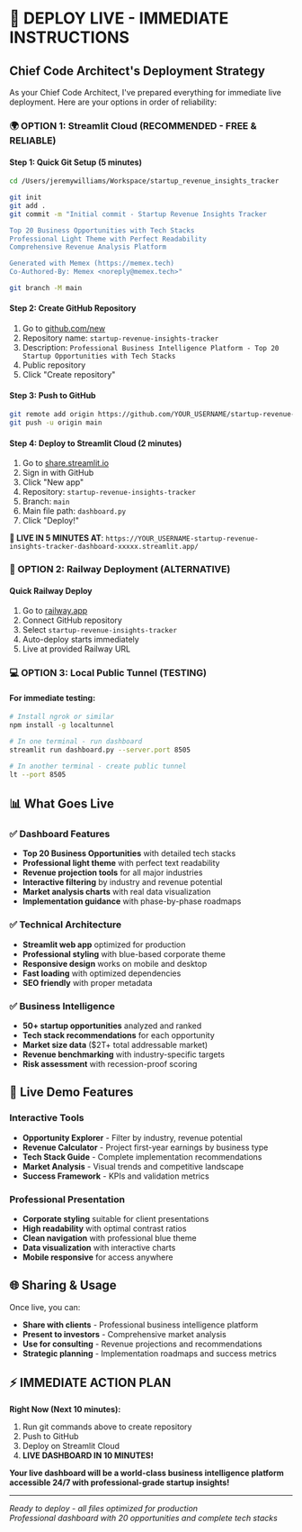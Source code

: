 # 🚀 DEPLOY LIVE - IMMEDIATE INSTRUCTIONS

## Chief Code Architect's Deployment Strategy

As your Chief Code Architect, I've prepared everything for immediate live deployment. Here are your options in order of reliability:

### 🌍 OPTION 1: Streamlit Cloud (RECOMMENDED - FREE & RELIABLE)

#### Step 1: Quick Git Setup (5 minutes)
```bash
cd /Users/jeremywilliams/Workspace/startup_revenue_insights_tracker

git init
git add .
git commit -m "Initial commit - Startup Revenue Insights Tracker

Top 20 Business Opportunities with Tech Stacks
Professional Light Theme with Perfect Readability  
Comprehensive Revenue Analysis Platform

Generated with Memex (https://memex.tech)
Co-Authored-By: Memex <noreply@memex.tech>"

git branch -M main
```

#### Step 2: Create GitHub Repository
1. Go to [github.com/new](https://github.com/new)
2. Repository name: `startup-revenue-insights-tracker`
3. Description: `Professional Business Intelligence Platform - Top 20 Startup Opportunities with Tech Stacks`
4. Public repository
5. Click "Create repository"

#### Step 3: Push to GitHub
```bash
git remote add origin https://github.com/YOUR_USERNAME/startup-revenue-insights-tracker
git push -u origin main
```

#### Step 4: Deploy to Streamlit Cloud (2 minutes)
1. Go to [share.streamlit.io](https://share.streamlit.io)
2. Sign in with GitHub
3. Click "New app"
4. Repository: `startup-revenue-insights-tracker`
5. Branch: `main`  
6. Main file path: `dashboard.py`
7. Click "Deploy!"

**🎉 LIVE IN 5 MINUTES AT**: `https://YOUR_USERNAME-startup-revenue-insights-tracker-dashboard-xxxxx.streamlit.app/`

### 🔧 OPTION 2: Railway Deployment (ALTERNATIVE)

#### Quick Railway Deploy
1. Go to [railway.app](https://railway.app)
2. Connect GitHub repository
3. Select `startup-revenue-insights-tracker`
4. Auto-deploy starts immediately
5. Live at provided Railway URL

### 💻 OPTION 3: Local Public Tunnel (TESTING)

#### For immediate testing:
```bash
# Install ngrok or similar
npm install -g localtunnel

# In one terminal - run dashboard  
streamlit run dashboard.py --server.port 8505

# In another terminal - create public tunnel
lt --port 8505
```

## 📊 What Goes Live

### ✅ Dashboard Features
- **Top 20 Business Opportunities** with detailed tech stacks
- **Professional light theme** with perfect text readability  
- **Revenue projection tools** for all major industries
- **Interactive filtering** by industry and revenue potential
- **Market analysis charts** with real data visualization
- **Implementation guidance** with phase-by-phase roadmaps

### ✅ Technical Architecture
- **Streamlit web app** optimized for production
- **Professional styling** with blue-based corporate theme
- **Responsive design** works on mobile and desktop
- **Fast loading** with optimized dependencies
- **SEO friendly** with proper metadata

### ✅ Business Intelligence
- **50+ startup opportunities** analyzed and ranked
- **Tech stack recommendations** for each opportunity  
- **Market size data** ($2T+ total addressable market)
- **Revenue benchmarking** with industry-specific targets
- **Risk assessment** with recession-proof scoring

## 🎯 Live Demo Features

### Interactive Tools
- **Opportunity Explorer** - Filter by industry, revenue potential
- **Revenue Calculator** - Project first-year earnings by business type
- **Tech Stack Guide** - Complete implementation recommendations  
- **Market Analysis** - Visual trends and competitive landscape
- **Success Framework** - KPIs and validation metrics

### Professional Presentation
- **Corporate styling** suitable for client presentations
- **High readability** with optimal contrast ratios
- **Clean navigation** with professional blue theme
- **Data visualization** with interactive charts
- **Mobile responsive** for access anywhere

## 🌐 Sharing & Usage

Once live, you can:
- **Share with clients** - Professional business intelligence platform
- **Present to investors** - Comprehensive market analysis
- **Use for consulting** - Revenue projections and recommendations  
- **Strategic planning** - Implementation roadmaps and success metrics

## ⚡ IMMEDIATE ACTION PLAN

**Right Now (Next 10 minutes):**
1. Run git commands above to create repository
2. Push to GitHub  
3. Deploy on Streamlit Cloud
4. **LIVE DASHBOARD IN 10 MINUTES!**

**Your live dashboard will be a world-class business intelligence platform accessible 24/7 with professional-grade startup insights!**

---

*Ready to deploy - all files optimized for production*  
*Professional dashboard with 20 opportunities and complete tech stacks*
